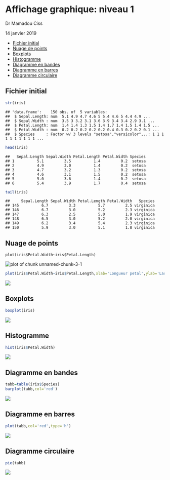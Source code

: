 Affichage graphique: niveau 1
================
Dr Mamadou Ciss

14 janvier 2019



-   [Fichier initial](#fichier-initial)
-   [Nuage de points](#nuage-de-points)
-   [Boxplots](#boxplots)
-   [Histogramme](#histogramme)
-   [Diagramme en bandes](#diagramme-en-bandes)
-   [Diagramme en barres](#diagramme-en-barres)
-   [Diagramme circulaire](#diagramme-circulaire)

Fichier initial
---------------

``` r
str(iris)
```

    ## 'data.frame':    150 obs. of  5 variables:
    ##  $ Sepal.Length: num  5.1 4.9 4.7 4.6 5 5.4 4.6 5 4.4 4.9 ...
    ##  $ Sepal.Width : num  3.5 3 3.2 3.1 3.6 3.9 3.4 3.4 2.9 3.1 ...
    ##  $ Petal.Length: num  1.4 1.4 1.3 1.5 1.4 1.7 1.4 1.5 1.4 1.5 ...
    ##  $ Petal.Width : num  0.2 0.2 0.2 0.2 0.2 0.4 0.3 0.2 0.2 0.1 ...
    ##  $ Species     : Factor w/ 3 levels "setosa","versicolor",..: 1 1 1 1 1 1 1 1 1 1 ...

``` r
head(iris)
```

    ##   Sepal.Length Sepal.Width Petal.Length Petal.Width Species
    ## 1          5.1         3.5          1.4         0.2  setosa
    ## 2          4.9         3.0          1.4         0.2  setosa
    ## 3          4.7         3.2          1.3         0.2  setosa
    ## 4          4.6         3.1          1.5         0.2  setosa
    ## 5          5.0         3.6          1.4         0.2  setosa
    ## 6          5.4         3.9          1.7         0.4  setosa

``` r
tail(iris)
```

    ##     Sepal.Length Sepal.Width Petal.Length Petal.Width   Species
    ## 145          6.7         3.3          5.7         2.5 virginica
    ## 146          6.7         3.0          5.2         2.3 virginica
    ## 147          6.3         2.5          5.0         1.9 virginica
    ## 148          6.5         3.0          5.2         2.0 virginica
    ## 149          6.2         3.4          5.4         2.3 virginica
    ## 150          5.9         3.0          5.1         1.8 virginica

Nuage de points
---------------

```{r}
plot(iris$Petal.Width~iris$Petal.Length)
```

![plot of chunk unnamed-chunk-3-1](affichage_graphique1_files/figure-markdown_github/unnamed-chunk-3-1.png)


``` r
plot(iris$Petal.Width~iris$Petal.Length,xlab='Longueur petal',ylab='Largeur petal' )
```

![](affichage_graphique1_files/figure-markdown_github/unnamed-chunk-3-1.png)

Boxplots
--------

``` r
boxplot(iris)
```

![](affichage_graphique1_files/figure-markdown_github/unnamed-chunk-4-1.png)

Histogramme
-----------

``` r
hist(iris$Petal.Width)
```

![](affichage_graphique1_files/figure-markdown_github/unnamed-chunk-5-1.png)

Diagramme en bandes
-------------------

``` r
tabb=table(iris$Species)
barplot(tabb,col='red')
```

![](affichage_graphique1_files/figure-markdown_github/unnamed-chunk-6-1.png)

Diagramme en barres
-------------------

``` r
plot(tabb,col='red',type='h')
```

![](affichage_graphique1_files/figure-markdown_github/unnamed-chunk-7-1.png)

Diagramme circulaire
--------------------

``` r
pie(tabb)
```

![](affichage_graphique1_files/figure-markdown_github/unnamed-chunk-8-1.png)
